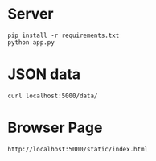 # Server

```
pip install -r requirements.txt
python app.py

```

# JSON data

```
curl localhost:5000/data/

```

# Browser Page

```
http://localhost:5000/static/index.html

```
